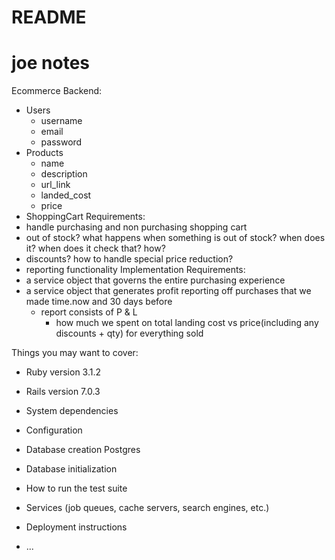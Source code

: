 # README

# joe notes
Ecommerce Backend: 
  - Users
    - username
    - email
    - password
  - Products
    - name
    - description
    - url_link
    - landed_cost
    - price
  - ShoppingCart 
Requirements:
  - handle purchasing and non purchasing shopping cart
  - out of stock? what happens when something is out of stock? when does it? when does it check that? how?
  - discounts? how to handle special price reduction?
  - reporting functionality
Implementation Requirements:
  - a service object that governs the entire purchasing experience
  - a service object that generates profit reporting off purchases that we made time.now and 30 days before
    - report consists of P & L 
      - how much we spent on total landing cost vs price(including any discounts + qty) for everything sold




Things you may want to cover:

* Ruby version 3.1.2
* Rails version 7.0.3

* System dependencies

* Configuration

* Database creation Postgres

* Database initialization

* How to run the test suite

* Services (job queues, cache servers, search engines, etc.)

* Deployment instructions

* ...
